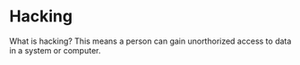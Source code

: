 # Hacking
What is hacking?
This means a person can gain unorthorized access to data in a system or computer.
